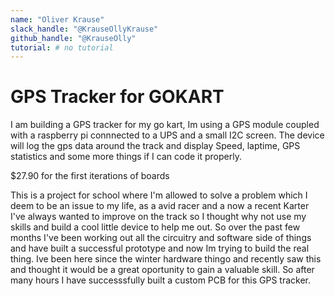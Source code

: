 ```yaml
---
name: "Oliver Krause"
slack_handle: "@KrauseOllyKrause"
github_handle: "@KrauseOlly"
tutorial: # no tutorial 
---
```


# GPS Tracker for GOKART

<!-- Describe your board in 2-3 sentences. What are you making? What will it do? -->
I am building a GPS tracker for my go kart, Im using a GPS module coupled with a raspberry pi connnected to a UPS and a small I2C screen. The device will log the gps data around the track and display Speed, laptime, GPS statistics and some more things if I can code it properly.

<!-- How much is it going to cost? -->
$27.90 for the first iterations of boards

<!-- Tell us a little bit about your design process. What were some challenges? What helped? ***Totally optional*** -->
This is a project for school where I'm allowed to solve a problem which I deem to be an issue to my life, as a avid racer and a now a recent Karter I've always wanted to improve on the track so I thought why not use my skills and build a cool little device to help me out. So over the past few months I've been working out all the circuitry and software side of things and have built a successful prototype and now Im trying to build the real thing. Ive been here since the winter hardware thingo and recently saw this and thought it would be a great oportunity to gain a valuable skill. So after many hours I have successsfully built a custom PCB for this GPS tracker.
